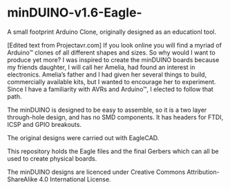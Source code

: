 # minDUINO-v1.6-Eagle-
A small footprint Arduino Clone, originally designed as an educationl tool.

[Edited text from Projectavr.com]
If you look online you will find a myriad of Arduino™ clones of all different shapes and sizes. So why would I want to produce yet more? I was inspired to create the minDUINO boards because my friends daughter, I will call her Amelia, had found an interest in electronics. Amelia’s father and I had given her several things to build, commercially available kits, but I wanted to encourage her to experiment. Since I have a familiarity with AVRs and Arduino™, I elected to follow that path.

The minDUINO is designed to be easy to assemble, so it is a two layer through-hole design, and has no SMD components. It has headers for FTDI, ICSP and GPIO breakouts.

The original designs were carried out with EagleCAD.

This repository holds the Eagle files and the final Gerbers which can all be used to create physical boards.

The minDUINO designs are licenced under Creative Commons Attribution-ShareAlike 4.0 International License.
